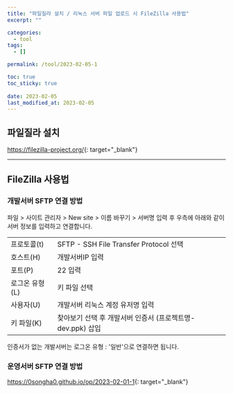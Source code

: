 ```yaml
---
title: "파일질라 설치 / 리눅스 서버 파일 업로드 시 FileZilla 사용법"
excerpt: ""

categories:
  - tool
tags:
  - []

permalink: /tool/2023-02-05-1

toc: true
toc_sticky: true
 
date: 2023-02-05
last_modified_at: 2023-02-05
---
```


## 파일질라 설치

<https://filezilla-project.org/>{: target="_blank"}

---

## FileZilla 사용법

### 개발서버 SFTP 연결 방법
파일 > 사이트 관리자 > New site > 이름 바꾸기 > 서버명 입력 후 우측에 아래와 같이 서버 정보를 입력하고 연결합니다.
<table class="table_2_left">
  <tbody>
    <tr>
      <td>프로토콜(t)</td>
      <td>SFTP - SSH File Transfer Protocol 선택</td>
    </tr>
    <tr>
      <td>호스트(H)</td>
      <td>개발서버IP 입력</td>
    </tr>
    <tr>
      <td>포트(P)</td>
      <td>22 입력</td>
    </tr>
    <tr>
      <td>로그온 유형(L)</td>
      <td>키 파일 선택</td>
    </tr>
    <tr>
      <td>사용자(U)</td>
      <td>개발서버 리눅스 계정 유저명 입력</td>
    </tr>
    <tr>
      <td>키 파일(K)</td>
      <td>찾아보기 선택 후 개발서버 인증서 (프로젝트명-dev.ppk) 삽입</td>
    </tr>
  </tbody>
</table>
인증서가 없는 개발서버는 로그온 유형 : '일반'으로 연결하면 됩니다.

### 운영서버 SFTP 연결 방법
<https://0songha0.github.io/op/2023-02-01-1>{: target="_blank"}
